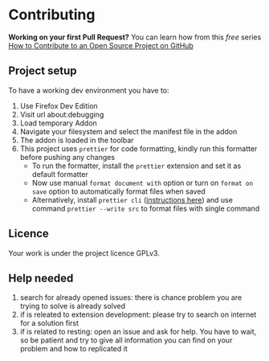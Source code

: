 # Contributing

**Working on your first Pull Request?** You can learn how from this _free_ series
[How to Contribute to an Open Source Project on GitHub](https://github.com/firstcontributions/first-contributions)

## Project setup

To have a working dev environment you have to:

1. Use Firefox Dev Edition
2. Visit url about:debugging
3. Load temporary Addon
4. Navigate your filesystem and select the manifest file in the addon
5. The addon is loaded in the toolbar
6. This project uses `prettier` for code formatting, kindly run this formatter before pushing any changes
   - To run the formatter, install the `prettier` extension and set it as default formatter
   - Now use manual `format document with` option or turn on `format on save` option to automatically format files when saved
   - Alternatively, install `prettier cli` ([instructions here](https://prettier.io/docs/en/cli.html)) and use command `prettier --write src` to format files with single command

## Licence

Your work is under the project licence GPLv3.

## Help needed

1. search for already opened issues: there is chance problem you are trying to solve is already solved
2. if is releated to extension development: please try to search on internet for a solution first
3. if is related to resting: open an issue and ask for help. You have to wait, so be patient and try to give all information you can find on your problem and how to replicated it
